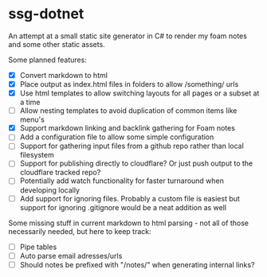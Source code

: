 # ssg-dotnet

An attempt at a small static site generator in C# to render my foam notes and some other static assets.

Some planned features:

- [x] Convert markdown to html
- [x] Place output as index.html files in folders to allow /something/ urls
- [x] Use html templates to allow switching layouts for all pages or a subset at a time
- [ ] Allow nesting templates to avoid duplication of common items like menu's
- [x] Support markdown linking and backlink gathering for Foam notes
- [ ] Add a configuration file to allow some simple configuration
- [ ] Support for gathering input files from a github repo rather than local filesystem
- [ ] Support for publishing directly to cloudflare? Or just push output to the cloudflare tracked repo?
- [ ] Potentially add watch functionality for faster turnaround when developing locally
- [ ] Add support for ignoring files. Probably a custom file is easiest but support for ignoring .gitignore would be a neat addition as well

Some missing stuff in current markdown to html parsing - not all of those necessarily needed, but here to keep track:

- [ ] Pipe tables
- [ ] Auto parse email adresses/urls
- [ ] Should notes be prefixed with "/notes/" when generating internal links? 
